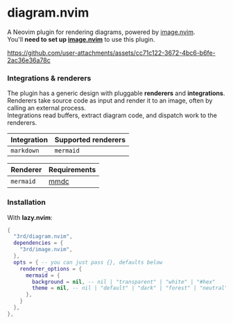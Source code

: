 # diagram.nvim

A Neovim plugin for rendering diagrams, powered by [image.nvim](https://github.com/3rd/image.nvim).
\
You'll **need to set up [image.nvim](https://github.com/3rd/image.nvim)** to use this plugin.

https://github.com/user-attachments/assets/cc71c122-3672-4bc6-b6fe-2ac36e36a78c

### Integrations & renderers

The plugin has a generic design with pluggable **renderers** and **integrations**.
\
Renderers take source code as input and render it to an image, often by calling an external process.
\
Integrations read buffers, extract diagram code, and dispatch work to the renderers.

| Integration | Supported renderers |
| ----------- | ------------------- |
| `markdown`  | `mermaid`           |

| Renderer  | Requirements                                      |
| --------- | ------------------------------------------------- |
| `mermaid` | [mmdc](https://github.com/mermaid-js/mermaid-cli) |

### Installation

With **lazy.nvim**:

```lua
{
  "3rd/diagram.nvim",
  dependencies = {
    "3rd/image.nvim",
  },
  opts = { -- you can just pass {}, defaults below
    renderer_options = {
      mermaid = {
        background = nil, -- nil | "transparent" | "white" | "#hex"
        theme = nil, -- nil | "default" | "dark" | "forest" | "neutral"
      },
    }
  },
},
```
